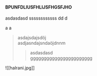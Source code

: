 #### BPUNFDLIUSFHLIJSFHGSFJHO

asdasdasd
ssssssssssss
dd
d

a
a

> asdajsdajsdöj  
> asdjasndajsndaöjdnnm  
> > asdasdasd  
> > ggggggggggggggggggggggg  

![[halrani.jpg]]